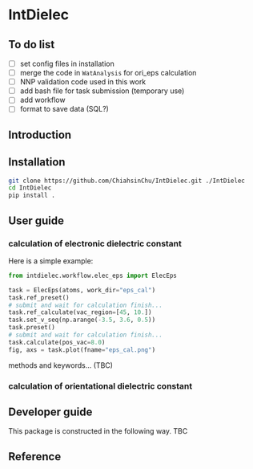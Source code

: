 # IntDielec

## To do list
- [ ] set config files in installation
- [ ] merge the code in `WatAnalysis` for ori_eps calculation
- [ ] NNP validation code used in this work
- [ ] add bash file for task submission (temporary use)
- [ ] add workflow
- [ ] format to save data (SQL?)

## Introduction

## Installation

```bash
git clone https://github.com/ChiahsinChu/IntDielec.git ./IntDielec
cd IntDielec
pip install .
```

## User guide

### calculation of electronic dielectric constant 

Here is a simple example:

```python
from intdielec.workflow.elec_eps import ElecEps

task = ElecEps(atoms, work_dir="eps_cal")
task.ref_preset()
# submit and wait for calculation finish...
task.ref_calculate(vac_region=[45, 10.])
task.set_v_seq(np.arange(-3.5, 3.6, 0.5))
task.preset()
# submit and wait for calculation finish...
task.calculate(pos_vac=8.0)
fig, axs = task.plot(fname="eps_cal.png")
```

methods and keywords... (TBC)

### calculation of orientational dielectric constant 

## Developer guide

This package is constructed in the following way. TBC

## Reference
